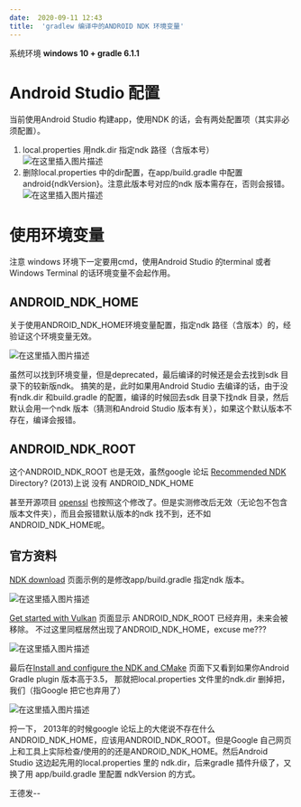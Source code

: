 ```yaml
---
date:  2020-09-11 12:43
title:  'gradlew 编译中的ANDROID NDK 环境变量'
---
```

系统环境 **windows 10 + gradle 6.1.1**
# Android Studio 配置
当前使用Android Studio 构建app，使用NDK 的话，会有两处配置项（其实非必须配置）。


1. local.properties 用ndk.dir 指定ndk 路径（含版本号）  
![在这里插入图片描述](https://codesimple-blog-images.oss-cn-hangzhou.aliyuncs.com/android-studio/_image/nkd_cfg_local.properties.png)
2. 删除local.properties 中的dir配置，在app/build.gradle 中配置 android{ndkVersion}。注意此版本号对应的ndk 版本需存在，否则会报错。  
![在这里插入图片描述](https://codesimple-blog-images.oss-cn-hangzhou.aliyuncs.com/android-studio/_image/nkd_cfg_build.gradle.png)


# 使用环境变量
注意 windows 环境下一定要用cmd，使用Android Studio 的terminal 或者Windows Terminal 的话环境变量不会起作用。
## ANDROID_NDK_HOME
关于使用ANDROID_NDK_HOME环境变量配置，指定ndk 路径（含版本）的，经验证这个环境变量无效。

![在这里插入图片描述](https://codesimple-blog-images.oss-cn-hangzhou.aliyuncs.com/android-studio/_image/nkd_cfg_NDK_build_mid_file.png)

虽然可以找到环境变量，但是deprecated，最后编译的时候还是会去找到sdk 目录下的较新版ndk。
搞笑的是，此时如果用Android Studio 去编译的话，由于没有ndk.dir 和build.gradle 的配置，编译的时候回去sdk 目录下找ndk 目录，然后默认会用一个ndk 版本（猜测和Android Studio 版本有关），如果这个默认版本不存在，编译会报错。

## ANDROID_NDK_ROOT
这个ANDROID_NDK_ROOT 也是无效，虽然google 论坛 [Recommended NDK](https://groups.google.com/g/android-ndk/c/qZjhOaynHXc) Directory? (2013)上说 没有 ANDROID_NDK_HOME

甚至开源项目 [openssl](https://github.com/openssl/openssl/issues/11205) 也按照这个修改了。但是实测修改后无效（无论包不包含版本文件夹），而且会报错默认版本的ndk 找不到，还不如ANDROID_NDK_HOME呢。

## 官方资料
[NDK download](https://developer.android.com/ndk/downloads) 页面示例的是修改app/build.gradle 指定ndk 版本。

![在这里插入图片描述](https://codesimple-blog-images.oss-cn-hangzhou.aliyuncs.com/android-studio/_image/nkd_cfg_official_NDK_DL.png)

[Get started with Vulkan](https://developer.android.com/ndk/guides/graphics/getting-started) 页面显示 ANDROID_NDK_ROOT 已经弃用，未来会被移除。
不过这里同框居然出现了ANDROID_NDK_HOME，excuse me???

![在这里插入图片描述](https://codesimple-blog-images.oss-cn-hangzhou.aliyuncs.com/android-studio/_image/nkd_cfg_Vulkan_page.png)

最后在[Install and configure the NDK and CMake](https://developer.android.com/studio/projects/install-ndk#default-version) 页面下又看到如果你Android Gradle plugin 版本高于3.5， 那就把local.properties 文件里的ndk.dir 删掉把，我们（指Google 把它也弃用了）

![在这里插入图片描述](https://codesimple-blog-images.oss-cn-hangzhou.aliyuncs.com/android-studio/_image/nkd_cfg_install_NDK_and_Cmake.png)


捋一下， 2013年的时候google 论坛上的大佬说不存在什么ANDROID_NDK_HOME，应该用ANDROID_NDK_ROOT。但是Google 自己网页上和工具上实际检查/使用的的还是ANDROID_NDK_HOME。然后Android Studio 这边起先用的local.properties  里的 ndk.dir，后来gradle 插件升级了，又换了用 app/build.gradle 里配置 ndkVersion 的方式。

王德发--